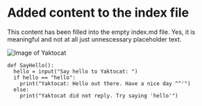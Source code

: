# Added content to the index file
This content has been filled into the empty index.md file. Yes, it is meaningful and not at all just unnescessary placeholder text.

![Image of Yaktocat](https://octodex.github.com/images/yaktocat.png)

```
def SayHello():
  hello = input("Say hello to Yaktocat: ")
  if hello == "hello":
    print("Yaktocat: Hello out there. Have a nice day ^^'")
  else:
    print("Yaktocat did not reply. Try saying 'hello'")
```
